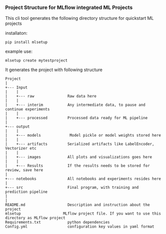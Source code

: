 ### Project Structure for MLflow integrated ML Projects

This cli tool generates the following directory structure for quickstart ML projects

installaton:  

    pip install mlsetup

example use:  
    
    mlsetup create mytestproject
    

It generates the project with following structure

    Project
    |
    +--- Input
    |    |
    |    +--- raw               Raw data here
    |    |
    |    +--- interim           Any intermediate data, to pause and continue experiments
    |    |
    |    +--- processed         Processed data ready for ML pipeline
    |
    +--- output
    |    |
    |    +--- models             Model pickle or model weights stored here
    |    |
    |    +--- artifacts         Serialized artifacts like LabelEncoder, Vectorizer etc
    |    |
    |    +--- images            All plots and visualizations goes here
    |    |
    |    +--- Results           If the results needs to be stored for review, save here
    |
    +--- notebooks              All notebooks and experiments resides here
    |
    +--- src                    Final program, with training and prediction pipeline
    |
    |
    README.md                   Description and instruction about the project
    mlsetup                   MLflow project file. If you want to use this directory as MLflow project
    Requirements.txt            python dependencies
    Config.yml                  configuration key values in yaml format
 
